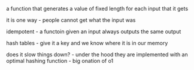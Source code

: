 a function that generates a value of fixed length for each input that it gets

it is one way - people cannot get what the input was

idempotent - a functoin given an input always outputs the same output

hash tables - give it a key and we know where it is in our memory

does it slow things down? - under the hood they are implemented with an optimal hashing function - big onation of o1
